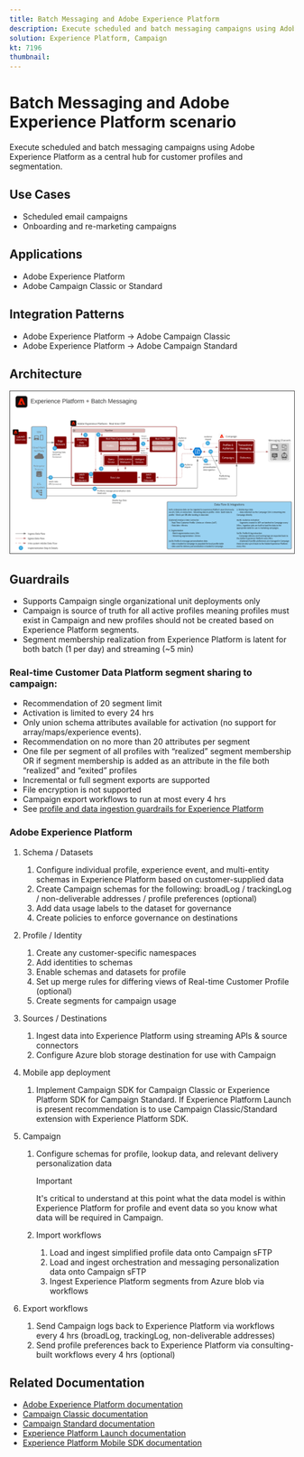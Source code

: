```yaml
---
title: Batch Messaging and Adobe Experience Platform
description: Execute scheduled and batch messaging campaigns using Adobe Experience Platform as a central hub for customer profiles and segmentation.
solution: Experience Platform, Campaign
kt: 7196
thumbnail: 
---
```


# Batch Messaging and Adobe Experience Platform scenario

Execute scheduled and batch messaging campaigns using Adobe Experience Platform as a central hub for customer profiles and segmentation.

## Use Cases

* Scheduled email campaigns
* Onboarding and re-marketing campaigns

## Applications

* Adobe Experience Platform
* Adobe Campaign Classic or Standard

## Integration Patterns

* Adobe Experience Platform → Adobe Campaign Classic
* Adobe Experience Platform → Adobe Campaign Standard

## Architecture

<img src="assets/aepbatch.svg" alt="Reference architecture for the Batch Messaging and Adobe Experience Platform scenario" style="border:1px solid #4a4a4a" />

## Guardrails

* Supports Campaign single organizational unit deployments only
* Campaign is source of truth for all active profiles meaning profiles must exist in Campaign and new profiles should not be created based on Experience Platform segments.
* Segment membership realization from Experience Platform is latent for both batch (1 per day) and streaming (~5 min)

### Real-time Customer Data Platform segment sharing to campaign:

* Recommendation of 20 segment limit
* Activation is limited to every 24 hrs
* Only union schema attributes available for activation (no support for array/maps/experience events). 
* Recommendation on no more than 20 attributes per segment
* One file per segment of all profiles with “realized” segment membership OR if segment membership is added as an attribute in the file both “realized” and “exited” profiles
* Incremental or full segment exports are supported
* File encryption is not supported
* Campaign export workflows to run at most every 4 hrs
* See [profile and data ingestion guardrails for Experience Platform](https://experienceleague.adobe.com/docs/experience-platform/profile/guardrails.html)

### Adobe Experience Platform

1.  Schema / Datasets
    1.  Configure individual profile, experience event, and multi-entity schemas in Experience Platform based on customer-supplied data
    1.  Create Campaign schemas for the following: broadLog / trackingLog / non-deliverable addresses / profile preferences (optional)
    1.  Add data usage labels to the dataset for governance
    1.  Create policies to enforce governance on destinations

1.  Profile / Identity
    1.  Create any customer-specific namespaces
    1.  Add identities to schemas
    1.  Enable schemas and datasets for profile
    1.  Set up merge rules for differing views of Real-time Customer Profile (optional)
    1.  Create segments for campaign usage

1.  Sources / Destinations
    1.  Ingest data into Experience Platform using streaming APIs & source connectors
    1.  Configure Azure blob storage destination for use with Campaign

1.  Mobile app deployment
    1.  Implement Campaign SDK for Campaign Classic or Experience Platform SDK for Campaign Standard.  If Experience Platform Launch is present recommendation is to use Campaign Classic/Standard extension with Experience Platform SDK.

1.  Campaign
    1.  Configure schemas for profile, lookup data, and relevant delivery personalization data
    
        >[!IMPORTANT]
        >
        > It's critical to understand at this point what the data model is within Experience Platform for profile and event data so you know what data will be required in Campaign.
    
    1.  Import workflows
        1.  Load and ingest simplified profile data onto Campaign sFTP
        1.  Load and ingest orchestration and messaging personalization data onto Campaign sFTP
        1.  Ingest Experience Platform segments from Azure blob via workflows

1.  Export workflows
    1.  Send Campaign logs back to Experience Platform via workflows every 4 hrs (broadLog, trackingLog, non-deliverable addresses)
    1.  Send profile preferences back to Experience Platform via consulting-built workflows every 4 hrs (optional)


## Related Documentation

* [Adobe Experience Platform documentation](https://experienceleague.adobe.com/docs/experience-platform.html?lang=en)
* [Campaign Classic documentation](https://experienceleague.adobe.com/docs/campaign-classic.html?lang=en)
* [Campaign Standard documentation](https://experienceleague.adobe.com/docs/campaign-standard.html?lang=en)
* [Experience Platform Launch documentation](https://experienceleague.adobe.com/docs/launch.html?lang=en)
* [Experience Platform Mobile SDK documentation](https://experienceleague.adobe.com/docs/mobile.html?lang=en)
